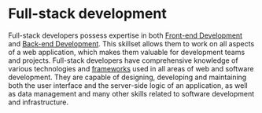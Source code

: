 # Full-stack development

Full-stack developers possess expertise in both [Front-end Development](Front-end%20Development.md) and [Back-end Development](Back-end%20Development.md). This skillset allows them to work on all aspects of a web application, which makes them valuable for development teams and projects. Full-stack developers have comprehensive knowledge of various technologies and [frameworks](Frameworks.md) used in all areas of web and software development. They are capable of designing, developing and maintaining both the user interface and the server-side logic of an application, as well as data management and many other skills related to software development and infrastructure.
